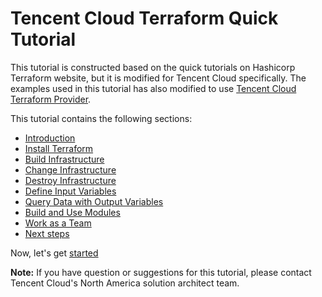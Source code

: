 # Tencent Cloud Terraform Quick Tutorial

This tutorial is constructed based on the quick tutorials on Hashicorp Terraform website, but it is modified for Tencent Cloud specifically. The examples used in this tutorial has also modified to use [Tencent Cloud Terraform Provider](https://registry.terraform.io/providers/tencentcloudstack/tencentcloud/latest/docs).

This tutorial contains the following sections:
- [Introduction](./docs/01-introduction.md)
- [Install Terraform](./docs/02-installation.md)
- [Build Infrastructure](./docs/03-build-infra.md)
- [Change Infrastructure](./docs/04-change-infra.md)
- [Destroy Infrastructure](./docs/05-destroy-infra.md)
- [Define Input Variables](./docs/06-define-inputs.md)
- [Query Data with Output Variables](./docs/07-query-outputs.md)
- [Build and Use Modules](./docs/08-build-with-modules.md)
- [Work as a Team](./docs/09-share-state.md)
- [Next steps](./docs/10-keep-learning.md)

Now, let's get [started](./docs/01-introduction.md)


**Note:** If you have question or suggestions for this tutorial, please contact Tencent Cloud's North America solution architect team.
